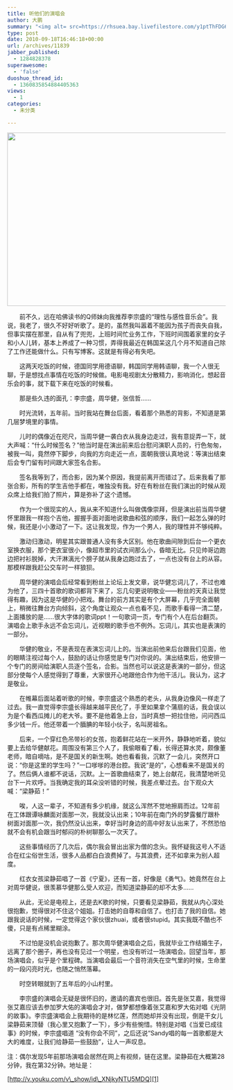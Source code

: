 ```yaml
---
title: 听他们的演唱会
author: 大鹏
summary: "<img alt= src=https://rhsuea.bay.livefilestore.com/y1ptThFDG6SaB-SMe30XvgG4nKbkMumCxcqZ6kThiTJq0i-aGjGYliXrl0pPfx6G7zL_do22QLoj6zUg-dpuTnKUm33ERYzjjHK/0IMG_1447-s.jpg?psid=1 title=周华健和我 class=alignnone width=600 height=400 />"
type: post
date: 2010-09-18T16:46:18+00:00
url: /archives/11839
jabber_published:
  - 1284828378
superawesome:
  - 'false'
duoshuo_thread_id:
  - 1360835854884405363
views:
  - 1
categories:
  - 未分类

---
```

<img alt="" src="https://rhsuea.bay.livefilestore.com/y1ptThFDG6SaB-SMe30XvgG4nKbkMumCxcqZ6kThiTJq0i-aGjGYliXrl0pPfx6G7zL_do22QLoj6zUg-dpuTnKUm33ERYzjjHK/0IMG_1447-s.jpg?psid=1" title="周华健和我" class="alignnone" width="600" height="400" />
  
　　前不久，远在哈佛读书的Q师妹向我推荐李宗盛的“理性与感性音乐会”。我说，我老了，很久不好好听歌了。是的，虽然我叫嚣着不能因为孩子而丧失自我，但事实摆在那里，自从有了兜兜，上班时间忙业务工作，下班时间围着家里的女子和小人儿转，基本上养成了一种习惯，弄得我最近在韩国呆这几个月不知道自己除了工作还能做什么。只有写博客。这就是有得必有失吧。
  
　　这两天吃饭的时候，德国同学用德语聊，韩国同学用韩语聊，我一个人很无聊，于是想找点事情在吃饭的时候做。电影电视剧太分散精力，影响消化，想起音乐会的事，就下载下来在吃饭的时候看。
  
　　那是些久违的面孔：李宗盛，周华健，张信哲……
  
　　时光流转，五年前。当时我站在舞台后面，看着那个熟悉的背影，不知道是第几层梦境里的事情。
  
　　儿时的偶像近在咫尺，当周华健一袭白衣从我身边走过，我有意捉弄一下，就大声喊：“什么时候签名？”他当时是在演出前来后台慰问演职人员的，行色匆匆，被我一叫，竟然停下脚步，向我的方向走近一点，面朝我很认真地说：等演出结束后会专门留有时间跟大家签名合影。
  
　　签名我等到了，而合影，因为某个原因，我提前离开而错过了。后来我看了那张合影，所有的学生吉他手都在，唯独没有我。好在有粉丝在我们演出的时候从观众席上给我们拍了照片，算是弥补了这个遗憾。
  
　　作为一个很现实的人，我从来不知道什么叫做偶像崇拜，但是演出前当周华健怀里跟我一样抱个吉他，握握手面对面地说歌曲和弦的顺序，我们一起怎么弹的时候，我还是小小激动了一下。这让我发现，作为一个男人，我的理性并不够纯粹。
  
　　激动归激动，明星其实跟普通人没有多大区别。他在歌曲间隙到后台一个更衣室换衣服，那个更衣室很小，像超市里的试衣间那么小，昏暗无比。只见帅哥边跑边把衬衫脱掉，大汗淋漓光个膀子就从我身边跑过去了，一点也没有台上的从容。那模样跟我赶公交车时一样狼狈。
  
　　周华健的演唱会后经常看到粉丝上论坛上发文章，说华健忘词儿了，不过也难为他了，三四十首歌的歌词都背下来了，忘几句更说明敬业——粉丝的天真让我觉得有趣，因为这是华健的小把戏。舞台的前方其实是有个大屏幕，几乎完全面朝上，稍微往舞台方向倾斜，这个角度让观众一点也看不见，而歌手看得一清二楚，上面播放的是……很大字体的歌词ppt！一句歌词一页，专门有个人在后台翻页。演唱会上歌手永远不会忘词儿，近视眼的歌手也不例外。忘词儿，其实也是表演的一部分。
  
　　华健的敬业，不是表现在表演忘词儿上的。当演出前他来后台跟我们见面，他的眼睛注视过每个人，鼓励的话让你感觉是专门对你说的。演出结束后，他安排一个专门的房间给演职人员逐个签名，合影。当然也可以说这是表演的一部分，但这部分使每个人感觉得到了尊重，大家很开心地跟他合作为他干活儿。我认为，这才是敬业。
  
　　在帷幕后面站着听歌的时候，李宗盛这个熟悉的老头，从我身边像风一样走了过去。我一直觉得李宗盛长得越来越平民化了，手里如果拿个蒲扇的话，我会误以为是个看西瓜摊儿的老大爷。要不是他着急上台，当时真想一把拉住他，问问西瓜多少钱一斤。他还带着一个腼腆的年轻小伙子，名叫房祖名。
  
　　后来，一个穿红色吊带衫的女孩，抱着鲜花站在一米开外，静静地听着，貌似要上去给华健献花。周围没有第三个人了，我偷眼看了看，长得还算水灵，颇像董老师，暗自嘀咕，是不是国关的新生啊。她也看看我，沉默了一会儿，突然开口说：“你是这里的学生吗？”一口嗲嗲的港台腔。我说“是的”，心想看来不是国关的了。然后俩人谁都不说话，沉默。上一首歌曲结束了，她上台献花，我清楚地听见台下一片欢呼。当我确定我的耳朵没听错的时候，我差点晕过去。台下观众大喊：“梁静茹！”
  
　　唉，人这一辈子，不知道有多少机缘，就这么浑然不觉地擦肩而过。12年前在工体跟谭咏麟面对面那一次，我就没认出来；10年前在南门外的梦露餐厅跟朴树面对面那一次，我仍然没认出来，幸好当时身边的高中好友认出来了，不然恐怕就不会有机会跟当时郁闷的朴树聊那么一次天了。
  
　　这些事情经历了几次后，偶尔我会冒出出家为僧的念头。我怀疑我这号人不适合在红尘俗世生活，很多人品都白白浪费掉了。与其浪费，还不如拿来为别人超度。
  
　　红衣女孩梁静茹唱了一首《宁夏》，还有一首，好像是《勇气》。她竟然在台上对周华健说，很羡慕华健那么受人欢迎，而知道梁静茹的却不太多……
  
　　从此，无论是电视上，还是去K歌的时候，只要看见梁静茹，我就从内心深处很抱歉，觉得很对不住这个姐姐。打击她的自尊和自信了。也打击了我的自信。她跟我说话的时候，一定觉得这个家伙很zhuai，或者很stupid。其实我既不酷也不傻，只是有点稀里糊涂。
  
　　不过怕是没机会说抱歉了。那次周华健演唱会之后，我就毕业工作结婚生子，远离了那个圈子，再也没有见过一个明星，也没有听过一场演唱会。回望当年，那场演唱会，似乎是个里程碑。当演唱会最后一个音符消失在空气里的时候，生命里的一段闪亮时光，也随之悄然落幕。
  
　　时空转眼就到了五年后的小山村里。
  
　　李宗盛的演唱会无疑是很怀旧的，邀请的嘉宾也很旧。首先是张艾嘉，我觉得张艾嘉应该去参加罗大佑的演唱会才对，做梦都想像着张艾嘉和罗大佑对唱《光阴的故事》。李宗盛演唱会上我期待的是林忆莲，然而她却并没有出现，倒是干女儿梁静茹来顶替（我心里又抱歉了一下），多少有些惋惜。特别是对唱《当爱已成往事》的时候，李宗盛唱道 “没有你会不同”，之后还说“Sandy唱的每一首歌都是大大的难度，让我们给静茹一些鼓励”，让人一声叹息。

注：偶尔发现5年前那场演唱会居然在网上有视频，链在这里。梁静茹在大概第28分钟，我在第32分钟。地址是：
  
[http://v.youku.com/v\_show/id\_XNjkyNTU5MDQ][1]

 [1]: http://v.youku.com/v_show/id_XNjkyNTU5MDQ
